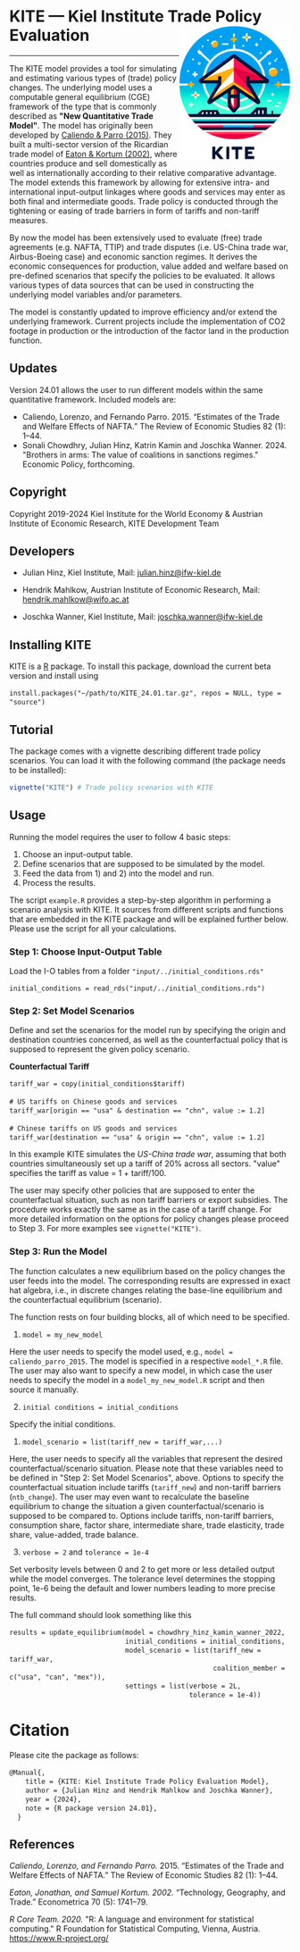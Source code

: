 # KITE — Kiel Institute Trade Policy Evaluation <img src="man/figures/logo_kite.png" align="right" width="200" height="240"/>
***

The KITE model provides a tool for simulating and estimating various types of (trade) policy changes. The underlying model uses a computable general equilibrium (CGE) framework of the type that is commonly described as **"New Quantitative Trade Model"**. The model has originally been developed by [Caliendo & Parro (2015)](#1). They built a multi-sector version of the Ricardian trade model of [Eaton & Kortum (2002)](#2), where countries produce and sell domestically as well as internationally according to their relative comparative advantage. The model extends this framework by allowing for extensive intra- and international input-output linkages where goods and services may enter as both final and intermediate goods. Trade policy is conducted through the tightening or easing of trade barriers in form of tariffs and non-tariff measures.

By now the model has been extensively used to evaluate (free) trade agreements (e.g. NAFTA, TTIP) and trade disputes (i.e. US-China trade war, Airbus-Boeing case) and economic sanction regimes. It derives the economic consequences for production, value added and welfare based on pre-defined scenarios that specify the policies to be evaluated. It allows various types of data sources that can be used in constructing the underlying model variables and/or parameters.

The model is constantly updated to improve efficiency and/or extend the underlying framework. Current projects include the implementation of CO2 footage in production or the introduction of the factor land in the production function.

## Updates

Version 24.01 allows the user to run different models within the same quantitative framework. Included models are:
- Caliendo, Lorenzo, and Fernando Parro. 2015. “Estimates of the Trade and Welfare Effects of NAFTA.” The Review of Economic Studies 82 (1): 1–44.
- Sonali Chowdhry, Julian Hinz, Katrin Kamin and Joschka Wanner. 2024. "Brothers in arms: The value of coalitions in sanctions regimes." Economic Policy, forthcoming.

## Copyright

Copyright 2019-2024 Kiel Institute for the World Economy & Austrian Institute of Economic Research, KITE Development Team

## Developers

* Julian Hinz, Kiel Institute, Mail: [julian.hinz@ifw-kiel.de](mailto:julian.hinz@ifw-kiel.de)
  
* Hendrik Mahlkow, Austrian Institute of Economic Research, Mail: [hendrik.mahlkow@wifo.ac.at](mailto:hendrik.mahlkow@wifo.ac.at)
  
* Joschka Wanner, Kiel Institute, Mail: [joschka.wanner@ifw-kiel.de](mailto:joschka.wanner@ifw-kiel.de)

## Installing KITE

KITE is a [R](#3) package. To install this package, download the current beta version and install using

```{R}
install.packages("~/path/to/KITE_24.01.tar.gz", repos = NULL, type = "source")
```

## Tutorial

The package comes with a vignette describing different trade policy scenarios. You can load it with the following command (the package needs to be installed):

```r
vignette("KITE") # Trade policy scenarios with KITE
```

## Usage

Running the model requires the user to follow 4 basic steps:

1. Choose an input-output table.
2. Define scenarios that are supposed to be simulated by the model.
3. Feed the data from 1) and 2) into the model and run.
4. Process the results.


The script `example.R` provides a step-by-step algorithm in performing a scenario analysis with KITE. It sources from different scripts and functions that are embedded in the KITE package and will be explained further below. Please use the script for all your calculations.

### Step 1: Choose Input-Output Table

Load the I-O tables from a folder `"input/../initial_conditions.rds"`

```{R}
initial_conditions = read_rds("input/../initial_conditions.rds")
```

### Step 2: Set Model Scenarios

Define and set the scenarios for the model run by specifying the origin and destination countries concerned, as well as the counterfactual policy that is supposed to represent the given policy scenario. 

**Counterfactual Tariff**
```{R}
tariff_war = copy(initial_conditions$tariff)

# US tariffs on Chinese goods and services
tariff_war[origin == "usa" & destination == "chn", value := 1.2]

# Chinese tariffs on US goods and services
tariff_war[destination == "usa" & origin == "chn", value := 1.2]

```

In this example KITE simulates the *US-China trade war*, assuming that both countries simultaneously set up a tariff of 20% across all sectors. "value" specifies the tariff as value = 1 + tariff/100.

The user may specify other policies that are supposed to enter the counterfactual situation, such as non tariff barriers or export subsidies. The procedure works exactly the same as in the case of a tariff change. For more detailed information on the options for policy changes please proceed to Step 3. For more examples see `vignette("KITE")`. 


### Step 3: Run the Model

The function calculates a new equilibrium based on the policy changes the user feeds into the model. The corresponding results are expressed in exact hat algebra, i.e., in discrete changes relating the base-line equilibrium and the counterfactual equilibrium (scenario). 

The function rests on four building blocks, all of which need to be specified.

1. `model = my_new_model`

Here the user needs to specify the model used, e.g., `model = caliendo_parro_2015`. The model is specified in a respective `model_*.R` file. The user may also want to specify a new model, in which case the user needs to specify the model in a `model_my_new_model.R` script and then source it manually.

2. `initial conditions = initial_conditions`

Specify the initial conditions.

1. `model_scenario = list(tariff_new = tariff_war,...)`

Here, the user needs to specify all the variables that represent the desired counterfactual/scenario situation. Please note that these variables need to be defined in "Step 2: Set Model Scenarios", above. Options to specify the counterfactual situation include tariffs (`tariff_new`) and non-tariff barriers (`ntb_change`). The user may even want to recalculate the baseline equilibrium to change the situation a given counterfactual/scenario is supposed to be compared to. Options include tariffs, non-tariff barriers, consumption share, factor share, intermediate share, trade elasticity, trade share, value-added, trade balance.

3. `verbose = 2` and `tolerance = 1e-4`

Set verbosity levels between 0 and 2 to get more or less detailed output while the model converges. The tolerance level determines the stopping point, 1e-6 being the default and lower numbers leading to more precise results.

The full command should look something like this

```{R}
results = update_equilibrium(model = chowdhry_hinz_kamin_wanner_2022,
                             initial_conditions = initial_conditions,
                             model_scenario = list(tariff_new = tariff_war,
                                                   coalition_member = c("usa", "can", "mex")),
                             settings = list(verbose = 2L,
                                             tolerance = 1e-4))
```

# Citation

Please cite the package as follows:

```{bibtex}
@Manual{,
    title = {KITE: Kiel Institute Trade Policy Evaluation Model},
    author = {Julian Hinz and Hendrik Mahlkow and Joschka Wanner},
    year = {2024},
    note = {R package version 24.01},
  }
```

## References

<i id="#1">Caliendo, Lorenzo, and Fernando Parro.</i> 2015. “Estimates of the Trade and Welfare Effects of NAFTA.” The Review of Economic Studies 82 (1): 1–44.

<i id="#2">Eaton, Jonathan, and Samuel Kortum. 2002.</i> “Technology, Geography, and Trade.” Econometrica 70 (5): 1741–79.

<i id="#3">R Core Team. 2020.</i> "R: A language and environment for statistical computing." R Foundation for Statistical Computing, Vienna, Austria.  https://www.R-project.org/
